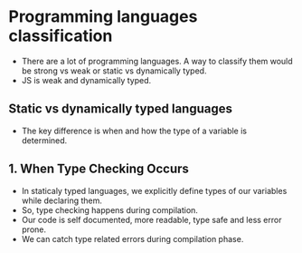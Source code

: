 # Programming languages classification

- There are a lot of programming languages. A way to classify them would be strong vs weak or static vs dynamically typed.
- JS is weak and dynamically typed.

## Static vs dynamically typed languages

- The key difference is when and how the type of a variable is determined.


## 1. When Type Checking Occurs

- In staticaly typed languages, we explicitly define types of our variables while declaring them.
- So, type checking happens during compilation.
- Our code is self documented, more readable, type safe and less error prone.
- We can catch type related errors during compilation phase.
